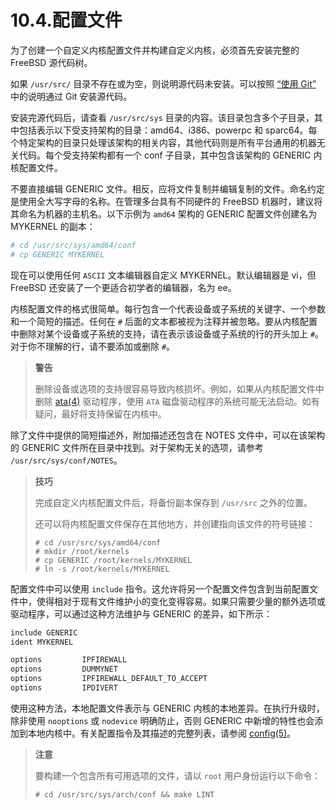 # 10.4.配置文件

为了创建一个自定义内核配置文件并构建自定义内核，必须首先安装完整的 FreeBSD 源代码树。

如果 `/usr/src/` 目录不存在或为空，则说明源代码未安装。可以按照 [“使用 Git”](https://docs.freebsd.org/en/books/handbook/mirrors/#git) 中的说明通过 Git 安装源代码。

安装完源代码后，请查看 `/usr/src/sys` 目录的内容。该目录包含多个子目录，其中包括表示以下受支持架构的目录：amd64、i386、powerpc 和 sparc64。每个特定架构的目录只处理该架构的相关内容，其他代码则是所有平台通用的机器无关代码。每个受支持架构都有一个 conf 子目录，其中包含该架构的 GENERIC 内核配置文件。

不要直接编辑 GENERIC 文件。相反，应将文件复制并编辑复制的文件。命名约定是使用全大写字母的名称。在管理多台具有不同硬件的 FreeBSD 机器时，建议将其命名为机器的主机名。以下示例为 `amd64` 架构的 GENERIC 配置文件创建名为 MYKERNEL 的副本：

```sh
# cd /usr/src/sys/amd64/conf
# cp GENERIC MYKERNEL
```

现在可以使用任何 `ASCII` 文本编辑器自定义 MYKERNEL。默认编辑器是 vi，但 FreeBSD 还安装了一个更适合初学者的编辑器，名为 ee。

内核配置文件的格式很简单。每行包含一个代表设备或子系统的关键字、一个参数和一个简短的描述。任何在 `#` 后面的文本都被视为注释并被忽略。要从内核配置中删除对某个设备或子系统的支持，请在表示该设备或子系统的行的开头加上 `#`。对于你不理解的行，请不要添加或删除 `#`。

>**警告**
>
> 删除设备或选项的支持很容易导致内核损坏。例如，如果从内核配置文件中删除 [ata(4)](https://man.freebsd.org/cgi/man.cgi?query=ata&sektion=4&format=html) 驱动程序，使用 `ATA` 磁盘驱动程序的系统可能无法启动。如有疑问，最好将支持保留在内核中。

除了文件中提供的简短描述外，附加描述还包含在 NOTES 文件中，可以在该架构的 GENERIC 文件所在目录中找到。对于架构无关的选项，请参考 `/usr/src/sys/conf/NOTES`。

>**技巧**
>
>完成自定义内核配置文件后，将备份副本保存到 `/usr/src` 之外的位置。
>
>还可以将内核配置文件保存在其他地方，并创建指向该文件的符号链接：
>
>```
># cd /usr/src/sys/amd64/conf
># mkdir /root/kernels
># cp GENERIC /root/kernels/MYKERNEL
># ln -s /root/kernels/MYKERNEL
>```

配置文件中可以使用 `include` 指令。这允许将另一个配置文件包含到当前配置文件中，使得相对于现有文件维护小的变化变得容易。如果只需要少量的额外选项或驱动程序，可以通过这种方法维护与 GENERIC 的差异，如下所示：

```sh
include GENERIC
ident MYKERNEL

options         IPFIREWALL
options         DUMMYNET
options         IPFIREWALL_DEFAULT_TO_ACCEPT
options         IPDIVERT
```

使用这种方法，本地配置文件表示与 GENERIC 内核的本地差异。在执行升级时，除非使用 `nooptions` 或 `nodevice` 明确防止，否则 GENERIC 中新增的特性也会添加到本地内核中。有关配置指令及其描述的完整列表，请参阅 [config(5)](https://man.freebsd.org/cgi/man.cgi?query=config&sektion=5&format=html)。

>**注意**
>
> 要构建一个包含所有可用选项的文件，请以 `root` 用户身份运行以下命令：
>
>```
># cd /usr/src/sys/arch/conf && make LINT
>```
